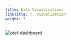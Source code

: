 ```yaml
---
title: Data Visualisations
linkTitle: 7. Visualisation
weight: 7
---
```


![otel-dashboard](../images/otel-dashboard.png)
